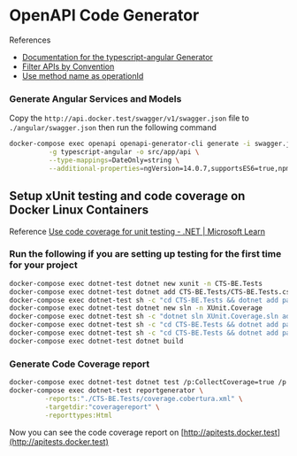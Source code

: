 # OpenAPI Code Generator

References 

- [Documentation for the typescript-angular Generator](https://openapi-generator.tech/docs/generators/typescript-angular)
- [Filter APIs by Convention](https://github.com/domaindrivendev/Swashbuckle.AspNetCore?tab=readme-ov-file#omit-actions-by-convention)
- [Use method name as operationId](https://github.com/domaindrivendev/Swashbuckle.AspNetCore?tab=readme-ov-file#assign-explicit-operationids)

### Generate Angular Services and Models
Copy the `http://api.docker.test/swagger/v1/swagger.json` file to `./angular/swagger.json` then run the following command

```sh
docker-compose exec openapi openapi-generator-cli generate -i swagger.json \
          -g typescript-angular -o src/app/api \
          --type-mappings=DateOnly=string \
          --additional-properties=ngVersion=14.0.7,supportsES6=true,npmVersion=10.8.2,fileNaming=kebab-case
``` 

## Setup xUnit testing and code coverage on Docker Linux Containers

Reference [Use code coverage for unit testing - .NET | Microsoft Learn](https://learn.microsoft.com/en-us/dotnet/core/testing/unit-testing-code-coverage?tabs=linux)

### Run the following if you are setting up testing for the first time for your project

```sh
docker-compose exec dotnet-test dotnet new xunit -n CTS-BE.Tests
docker-compose exec dotnet-test dotnet add CTS-BE.Tests/CTS-BE.Tests.csproj reference CTS-BE/CTS-BE.csproj
docker-compose exec dotnet-test sh -c "cd CTS-BE.Tests && dotnet add package coverlet.msbuild"
docker-compose exec dotnet-test dotnet new sln -n XUnit.Coverage
docker-compose exec dotnet-test sh -c "dotnet sln XUnit.Coverage.sln add **/*.csproj --in-root"
docker-compose exec dotnet-test sh -c "cd CTS-BE.Tests && dotnet add package Moq --version 4.20.70"
docker-compose exec dotnet-test sh -c "cd CTS-BE.Tests && dotnet add package FluentAssertions --version 6.12.0"
docker-compose exec dotnet-test dotnet build
```

### Generate Code Coverage report
```sh
docker-compose exec dotnet-test dotnet test /p:CollectCoverage=true /p:CoverletOutputFormat=cobertura
docker-compose exec dotnet-test reportgenerator \
         -reports:"./CTS-BE.Tests/coverage.cobertura.xml" \
         -targetdir:"coveragereport" \
         -reporttypes:Html
```
Now you can see the code coverage report on [http://apitests.docker.test](http://apitests.docker.test)